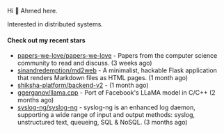 Hi 👋 Ahmed here.

Interested in distributed systems.

#### Check out my recent stars

- [papers-we-love/papers-we-love](https://github.com/papers-we-love/papers-we-love) - Papers from the computer science community to read and discuss. (3 weeks ago)
- [sinandredemption/md2web](https://github.com/sinandredemption/md2web) - A minimalist, hackable Flask application that renders Markdown files as HTML pages. (1 month ago)
- [shiksha-platform/backend-v2](https://github.com/shiksha-platform/backend-v2) -  (1 month ago)
- [ggerganov/llama.cpp](https://github.com/ggerganov/llama.cpp) - Port of Facebook&#39;s LLaMA model in C/C&#43;&#43; (2 months ago)
- [syslog-ng/syslog-ng](https://github.com/syslog-ng/syslog-ng) - syslog-ng is an enhanced log daemon, supporting a wide range of input and output methods: syslog, unstructured text, queueing, SQL &amp; NoSQL. (3 months ago)

